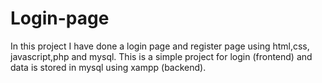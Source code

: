 # Login-page
In this project I have done a login page and register page using html,css, javascript,php and mysql.
This is a simple project for login (frontend) and data is stored in mysql using xampp (backend).
